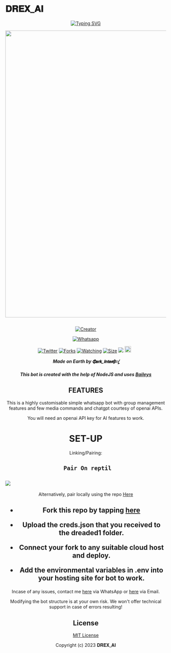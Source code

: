 # 𝐃𝐑𝐄𝐗_𝐀𝐈
<div align="center">
<a href="https://git.io/typing-svg"><img src="https://readme-typing-svg.demolab.com?font=Black+Ops+One&size=50&pause=1000&color=1BAFBAFF&center=true&width=910&height=100&lines=𝐃𝐑𝐄𝐗_𝐀𝐈;WHATSAPP+BOT;CREATED+BY+DARK_INTENT" alt="Typing SVG" /></a>
  </p>
  
<p align="center">
<img src="https://telegra.ph/file/7a47ec78083fc40e5208d.jpg" width="700" height="900"/>
</p>
<p align="center">
  <a href="#"><img src="http://readme-typing-svg.herokuapp.com?color=d1fa02&center=true&vCenter=true&multiline=false&lines=DREX-BOT+WHATSAPP+BOT" alt="">
</p>
<p align="center">
<a href="#"><img title="Creator" src="https://img.shields.io/badge/Creator-𝕯⃟𝗮𝗿𝗸_𝗜𝗻𝘁𝗲𝗻𝘁⃟ꦿ⸼-blue.svg?style=for-the-badge&logo=github"></a>
</p>
<p align="center">
<a href="'https://wa.me/254102074064yoh+𝕯⃟𝗮𝗿𝗸_𝗜𝗻𝘁𝗲𝗻𝘁⃟ꦿ⸼ +nishow+venye+nitadeploy+drex-ai'"><img title="Whatsapp" src="'https://wa.me/254102074064yoh+𝕯⃟𝗮𝗿𝗸_𝗜𝗻𝘁𝗲𝗻𝘁⃟ꦿ⸼ +nishow+venye+nitadeploy+drex-ai'?color=green&style=flat-square"></a>
  
<a href="https://wa.me/254102074064yoh+𝕯⃟𝗮𝗿𝗸_𝗜𝗻𝘁𝗲𝗻𝘁⃟ꦿ⸼"><img title="Twitter" src="https://x.com/NSirm5?s=09?color=black&style=flat-square"></a>
<a href="https://github.com/drexmose/drex-ai/network/members"><img title="Forks" src="https://img.shields.io/github/fork/drexmose/drex-ai?color=yellow&style=flat-square"></a>
<a href="https://github.com/owlai01/drex-ai/watchers"><img title="Watching" src="https://img.shields.io/github/watchers/drexmose/drex-ai?label=Watchers&color=red&style=flat-square"></a>
<a href="https://github.com/drexmose/drex-ai/"><img title="Size" src="https://img.shields.io/github/repo-size/AlipBot/Api-Alpis?style=flat-square&color=darkred"></a>
<a href="https://hits.seeyoufarm.com"><img src="https://hits.seeyoufarm.com/api/count/incr/badge.svg?url=https://github.com/owlai01/Owl-Ai/%2Fhit-counter&count_bg=%2379C83D&title_bg=%23555555&icon=probot.svg&icon_color=%2304FF00&title=hits&edge_flat=false"/></a>
<a href="https://github.com/owlai01/drex-ai/graphs/commit-activity"><img height="20" src="https://img.shields.io/badge/Maintained-No-red.svg"></a>&nbsp;&nbsp;
</p>


***Made on Earth by 𝕯⃟𝗮𝗿𝗸_𝗜𝗻𝘁𝗲𝗻𝘁⃟ꦿ⸼***


***This bot is created with the help of NodeJS and uses [Baileys](https://github.com/adiwajshing/Baileys)***

## FEATURES
This is a highly customisable simple whatsapp bot with group management features and few media commands and chatgpt courtesy of openai APIs.

You will need an openai API key for AI features to work.

# SET-UP

Linking/Pairing:


## ` Pair On reptil`
<h2 align="left">  <a href="https://replit.com/@njaisirm1/Crown-Pairing-v6"><img src="https://repl.it/badge/github/quiec/whatsasena" />
</a>
</h2>

Alternatively, pair locally using the repo [Here](https://github.com/Fortunatusmokaya/DREADED-PAIRING)

    
<h2 align="center">   



    
<h2 align="center">   

- Fork this repo by tapping  [here](https://github.com/drexmose/drex-ai/fork)


- Upload the creds.json that you received to the dreaded1 folder.

- Connect your fork to any suitable cloud host and deploy.

- Add the environmental variables in .env into your hosting site for bot to work.
</h2>
 
     

    
 



Incase of any issues, contact me  [here](https://wa.me/+923195832822) via WhatsApp or [here](sirmnjai@gmail.com) via Email.

Modifying the bot structure is at your own risk. We won't offer technical support in case of errors resulting!


## License

[MIT License](https://https://github.com/kimsirm/CROWN-MD/blob/main/LICENSE)

Copyright (c) 2023 𝐃𝐑𝐄𝐗_𝐀𝐈

